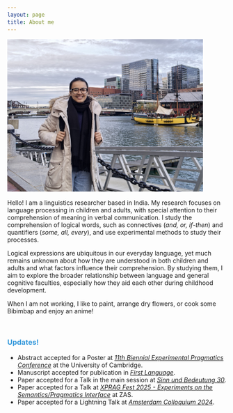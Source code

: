 ```yaml
---
layout: page
title: About me
---
```

<html>
  <body>
    <img width="450" height="350" src="/boston1.jpg" alt="My Image">
    <!-- <figcaption align = "center"><span style="font-size:0.7em;">(Zandvoort beach, December, 2022)</span></figcaption> -->
  </body>
</html> 

Hello! I am a linguistics researcher based in India. <!--I have recently submitted my Ph.D. dissertation in the Department of Linguistics and Contemporary English at the English and Foreign Languages University, Hyderabad, and it is currently under review by external examiners. Earlier, I obtained an M.A. in Linguistics from Jawaharlal Nehru University, New Delhi, in 2019.-->
My research focuses on language processing in children and adults, with special attention to their comprehension of meaning in verbal communication. <!--I am particularly fascinated by the intricate interplay between semantics and pragmatics in meaning interpretation.--> 
I study the comprehension of logical words, such as connectives (_and, or, if-then_) and quantifiers (_some, all, every_), and use experimental methods to study their processes. 

Logical expressions are ubiquitous in our everyday language, yet much remains unknown about how they are understood in both children and adults and what factors influence their comprehension. By studying them, I aim to explore the broader relationship between language and general cognitive faculties, especially how they aid each other during childhood development. 

When I am not working, I like to paint, arrange dry flowers, or cook some Bibimbap and enjoy an anime!  

&nbsp;  

<h3> <span style="color: #3498DB ;">Updates!</span> </h3> 

- Abstract accepted for a Poster at [_11th Biennial Experimental Pragmatics Conference_]([https://www.xprag2025.com/home]) at the University of Cambridge. 
- Manuscript accepted for publication in [_First Language_](https://journals.sagepub.com/home/fla). 
- Paper accepted for a Talk in the main session at [_Sinn und Bedeutung 30_](https://vicom.info/sub30/). 
- Paper accepted for a Talk at [_XPRAG Fest 2025 - Experiments on the Semantics/Pragmatics Interface_](https://sites.google.com/view/nicolegotzner/emmy-noether-project/workshop) at ZAS.
- Paper accepted for a Lightning Talk at [_Amsterdam Colloquium 2024_](https://events.illc.uva.nl/AC/AC2024/Conference/). 

&nbsp;  
 
<!-- <small>This website is new and I am still building it. You can view my CV in the CV section above. I hope you will be able to see a better version of this website very soon! </small> -->
